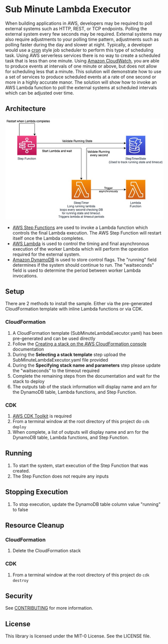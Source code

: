 # Sub Minute Lambda Executor
When building applications in AWS, developers may be required to poll external systems such as HTTP, REST, or TCP endpoints. Polling the external system every few seconds may be required. External systems may also require adjustments to your polling time pattern, adjustments such as polling faster during the day and slower at night. Typically, a developer would use a <a href="https://en.wikipedia.org/wiki/Cron">cron</a> style job scheduler to perform this type of scheduling task. Using AWS serverless services there is no way to create a scheduled task that is less than one minute. Using <a href="https://aws.amazon.com/cloudwatch/">Amazon CloudWatch</a>, you are able to produce events at intervals of one minute or above, but does not allow for scheduling less that a minute. This solution will demonstrate how to use a set of services to produce scheduled events at a rate of one second or more in a highly accurate manor. The solution will show how to invoke an AWS Lambda function to poll the external systems at scheduled intervals which can be adjusted over time.

## Architecture
<img alt="Architecture" src="./images/SubMinuteLambdaExecutor.jpg" />

* <a href="https://aws.amazon.com/step-functions/">AWS Step Functions</a> are used to invoke a Lambda function which controls the final Lambda execution. The AWS Step Function will restart itself once the Lambda completes.
* <a href="https://aws.amazon.com/lambda/">AWS Lambda</a> is used to control the timing and final asynchronous execution of the worker Lambda which will perform the operation required for the external system.
* <a href="https://aws.amazon.com/dynamodb/">Amazon DynamoDB</a> is used to store control flags. The "running" field determines if the system should continue to run. The "waitseconds" field is used to determine the period between worker Lambda invocations. 


## Setup
There are 2 methods to install the sample. Either via the pre-generated CloudFormation template with inline Lambda functions or via CDK.
### CloudFormation
1. A CloudFormation template (SubMinuteLambdaExecutor.yaml) has been pre-generated and can be used directly
1. Follow the <a href="https://docs.aws.amazon.com/AWSCloudFormation/latest/UserGuide/cfn-console-create-stack.html">Creating a stack on the AWS CloudFormation console</a> documentation
1. During the <b>Selecting a stack template</b> step upload the SubMinuteLambdaExecutor.yaml file provided 
1. During the <b>Specifying stack name and parameters</b> step please update the "waitseconds" to the timeout required
1. Complete the remaining steps from the documentation and wait for the stack to deploy
1. The outputs tab of the stack information will display name and arn for the DynamoDB table, Lambda functions, and Step Function.
### CDK
1. <a href="https://docs.aws.amazon.com/cdk/latest/guide/cli.html">AWS CDK Toolkit</a> is required
1. From a terminal window at the root directory of this project do ```cdk deploy```
1. When complete, a list of outputs will display name and arn for the DynamoDB table, Lambda functions, and Step Function.

## Running
1. To start the system, start execution of the Step Function that was created.
1. The Step Function does not require any inputs

## Stopping Execution
1. To stop execution, update the DynamoDB table column value "running" to false

## Resource Cleanup
### CloudFormation
1. Delete the CloudFormation stack

### CDK
1. From a terminal window at the root directory of this project do ```cdk destroy```

## Security

See [CONTRIBUTING](CONTRIBUTING.md#security-issue-notifications) for more information.

## License

This library is licensed under the MIT-0 License. See the LICENSE file.